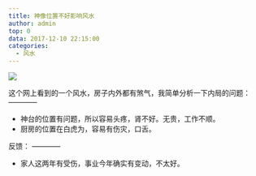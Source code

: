 ```yaml
---
title: 神像位置不好影响风水
author: admin
top: 0
data: 2017-12-10 22:15:00
categories: 
  - 风水
---
```

![](http://fs-image.pull.net.cn/17-12-10/97432602.jpg!800)

这个网上看到的一个风水，房子内外都有煞气，我简单分析一下内局的问题：
————
- 神台的位置有问题，所以容易头疼，肾不好。无贵，工作不顺。
- 厨房的位置在白虎为，容易有伤灾，口舌。


反馈：
————
- 家人这两年有受伤，事业今年确实有变动，不太好。
